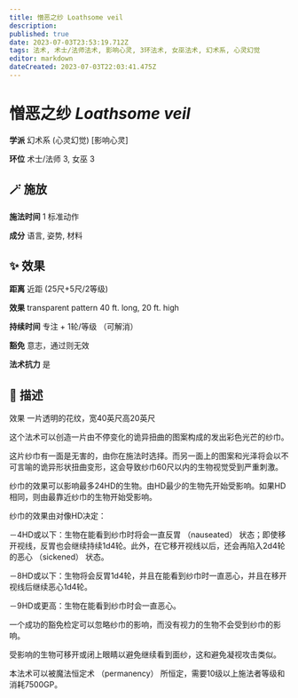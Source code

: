 ```yaml
---
title: 憎恶之纱 Loathsome veil
description: 
published: true
date: 2023-07-03T23:53:19.712Z
tags: 法术, 术士/法师法术, 影响心灵, 3环法术, 女巫法术, 幻术系, 心灵幻觉
editor: markdown
dateCreated: 2023-07-03T22:03:41.475Z
---
```


# **憎恶之纱** *Loathsome veil*

**学派** 幻术系 (心灵幻觉) \[影响心灵\] 

**环位** 术士/法师 3, 女巫 3

## 🪄 施放

**施法时间** 1 标准动作

**成分** 语言, 姿势, 材料

## ✨ 效果  

**距离** 近距 (25尺+5尺/2等级) 

**效果** transparent pattern 40 ft. long, 20 ft. high 

**持续时间** 专注 + 1轮/等级 （可解消） 

**豁免** 意志，通过则无效

**法术抗力** 是

## 📖 描述

效果          一片透明的花纹，宽40英尺高20英尺

这个法术可以创造一片由不停变化的诡异扭曲的图案构成的发出彩色光芒的纱巾。

这片纱巾有一面是无害的，由你在施法时选择。而另一面上的图案和光泽将会以不可言喻的诡异形状扭曲变形，这会导致纱巾60尺以内的生物视觉受到严重刺激。

纱巾的效果可以影响最多24HD的生物。由HD最少的生物先开始受影响。如果HD相同，则由最靠近纱巾的生物开始受影响。

纱巾的效果由对像HD决定：

－4HD或以下：生物在能看到纱巾时将会一直反胃 （nauseated） 状态；即使移开视线，反胃也会继续持续1d4轮。此外，在它移开视线以后，还会再陷入2d4轮的恶心 （sickened） 状态。

－8HD或以下：生物将会反胃1d4轮，并且在能看到纱巾时一直恶心，并且在移开视线后继续恶心1d4轮。

－9HD或更高：生物在能看到纱巾时会一直恶心。

一个成功的豁免检定可以忽略纱巾的影响，而没有视力的生物不会受到纱巾的影响。

受影响的生物可移开或闭上眼睛以避免继续看到面纱，这和避免凝视攻击类似。

本法术可以被魔法恒定术 （permanency） 所恒定，需要10级以上施法者等级和消耗7500GP。
    